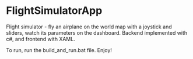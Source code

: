 # FlightSimulatorApp
Flight simulator - fly an airplane on the world map with a joystick and sliders, watch its parameters on the dashboard.
Backend implemented with c#, and frontend with XAML.

To run, run the build_and_run.bat file.
Enjoy!
